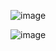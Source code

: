 ![image](https://github.com/ryavse11/ryan_choi_portfolio_0129/assets/151677676/b78e721e-a97a-4e52-bc86-8fc6214c297c)

![image](https://github.com/ryavse11/ryan_choi_portfolio_0129/assets/151677676/88b0b480-7f56-40cd-b1ae-b7acfcfff9f6)




